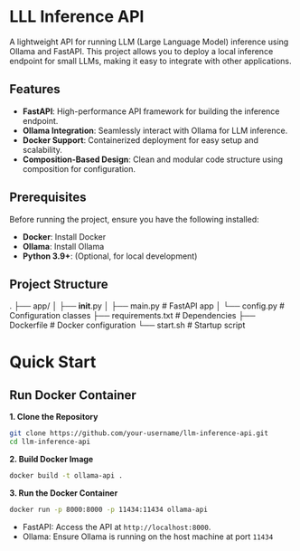 # LLL Inference API

A lightweight API for running LLM (Large Language Model) inference using Ollama and FastAPI. This project allows you to deploy a local inference endpoint for small LLMs, making it easy to integrate with other applications.

## Features

- **FastAPI**: High-performance API framework for building the inference endpoint.
- **Ollama Integration**: Seamlessly interact with Ollama for LLM inference.
- **Docker Support**: Containerized deployment for easy setup and scalability.
- **Composition-Based Design**: Clean and modular code structure using composition for configuration.

## Prerequisites

Before running the project, ensure you have the following installed:

- **Docker**: Install Docker
- **Ollama**: Install Ollama
- **Python 3.9+**: (Optional, for local development)

## Project Structure
.
├── app/
│   ├── __init__.py
│   ├── main.py          # FastAPI app
│   └── config.py        # Configuration classes
├── requirements.txt     # Dependencies
├── Dockerfile           # Docker configuration
└── start.sh             # Startup script 

# Quick Start

## Run Docker Container

**1. Clone the Repository**

```bash
git clone https://github.com/your-username/llm-inference-api.git
cd llm-inference-api
```

**2. Build Docker Image**
```bash
docker build -t ollama-api .
```
**3. Run the Docker Container**

```bash
docker run -p 8000:8000 -p 11434:11434 ollama-api
```

- FastAPI: Access the API at `http://localhost:8000`.
- Ollama: Ensure Ollama is running on the host machine at port `11434`